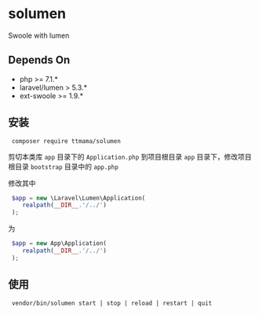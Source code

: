 # solumen

Swoole with lumen

## Depends On

- php >= 7.1.*
- laravel/lumen > 5.3.*
- ext-swoole >= 1.9.*


## 安装

```shell
 composer require ttmama/solumen
```

剪切本类库 `app` 目录下的 `Application.php` 到项目根目录 `app` 目录下，修改项目根目录 `bootstrap` 目录中的 `app.php` 

修改其中

```php
 $app = new \Laravel\Lumen\Application(
    realpath(__DIR__.'/../')
 );
```
为
```php
 $app = new App\Application(
    realpath(__DIR__.'/../')
 );
```
 

## 使用

```shell
 vendor/bin/solumen start | stop | reload | restart | quit
```

